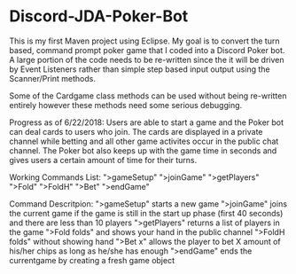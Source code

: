 # Discord-JDA-Poker-Bot
This is my first Maven project using Eclipse. My goal is to convert the turn based, command prompt poker game that I coded into a Discord Poker bot. A large portion of the code needs to be re-written since the it will be driven by Event Listeners rather than simple step based input output using the Scanner/Print methods.

Some of the Cardgame class methods can be used without being re-written entirely however these methods need some serious debugging.


Progress as of 6/22/2018:
Users are able to start a game and the Poker bot can deal cards to users who join. The cards are displayed in a private channel while betting and all other game activites occur in the public chat channel. The Poker bot also keeps up with the game time in seconds and gives users a certain amount of time for their turns.

  Working Commands List:
  ">gameSetup"
  ">joinGame"
  ">getPlayers"
  ">Fold"
  ">FoldH"
  ">Bet"
  ">endGame"

  Command Descritpion:
  ">gameSetup" starts a new game
  ">joinGame" joins the current game if the game is still in the start up phase (first 40 seconds) and there are less than 10 players
  ">getPlayers" returns a list of players in the game
  ">Fold folds" and shows your hand in the public channel
  ">FoldH folds" without showing hand
  ">Bet x" allows the player to bet X amount of his/her chips as long as he/she has enough
  ">endGame" ends the currentgame by creating a fresh game object

